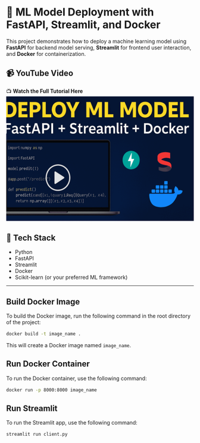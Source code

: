 # 🚀 ML Model Deployment with FastAPI, Streamlit, and Docker

This project demonstrates how to deploy a machine learning model using **FastAPI** for backend model serving, **Streamlit** for frontend user interaction, and **Docker** for containerization.

## 📹 YouTube Video

📺 **Watch the Full Tutorial Here**  
[![Thumbnail](image/thumbnail.png)](https://www.youtube.com/watch?v=YBn9zpyhMgU)
## 🧰 Tech Stack

- Python
- FastAPI
- Streamlit
- Docker
- Scikit-learn (or your preferred ML framework)

---

## Build Docker Image

To build the Docker image, run the following command in the root directory of the project:

```bash
docker build -t image_name .
```
This will create a Docker image named `image_name`.
## Run Docker Container
To run the Docker container, use the following command:
```bash
docker run -p 8000:8000 image_name
```

## Run Streamlit

To run the Streamlit app, use the following command:
```bash
streamlit run client.py
```
